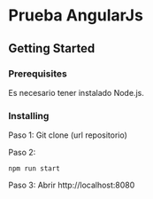 # Prueba AngularJs

## Getting Started

### Prerequisites

Es necesario tener instalado Node.js.

### Installing

Paso 1:
Git clone (url repositorio)

Paso 2:
```
npm run start
```

Paso 3:
Abrir http://localhost:8080

